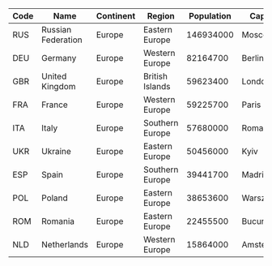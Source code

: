 | Code | Name                 | Continent  | Region     | Population | Capital    |
| ---  | ---                  | ---        | ---        | ---        | ---        |
| RUS  | Russian Federation   | Europe     | Eastern Europe | 146934000  | Moscow     |
| DEU  | Germany              | Europe     | Western Europe | 82164700   | Berlin     |
| GBR  | United Kingdom       | Europe     | British Islands | 59623400   | London     |
| FRA  | France               | Europe     | Western Europe | 59225700   | Paris      |
| ITA  | Italy                | Europe     | Southern Europe | 57680000   | Roma       |
| UKR  | Ukraine              | Europe     | Eastern Europe | 50456000   | Kyiv       |
| ESP  | Spain                | Europe     | Southern Europe | 39441700   | Madrid     |
| POL  | Poland               | Europe     | Eastern Europe | 38653600   | Warszawa   |
| ROM  | Romania              | Europe     | Eastern Europe | 22455500   | Bucuresti  |
| NLD  | Netherlands          | Europe     | Western Europe | 15864000   | Amsterdam  |
